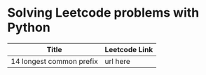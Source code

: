 # Solving Leetcode problems with Python

| Title                    | Leetcode Link |
|--------------------------|---------------|
|14 longest common prefix  | url here      |
